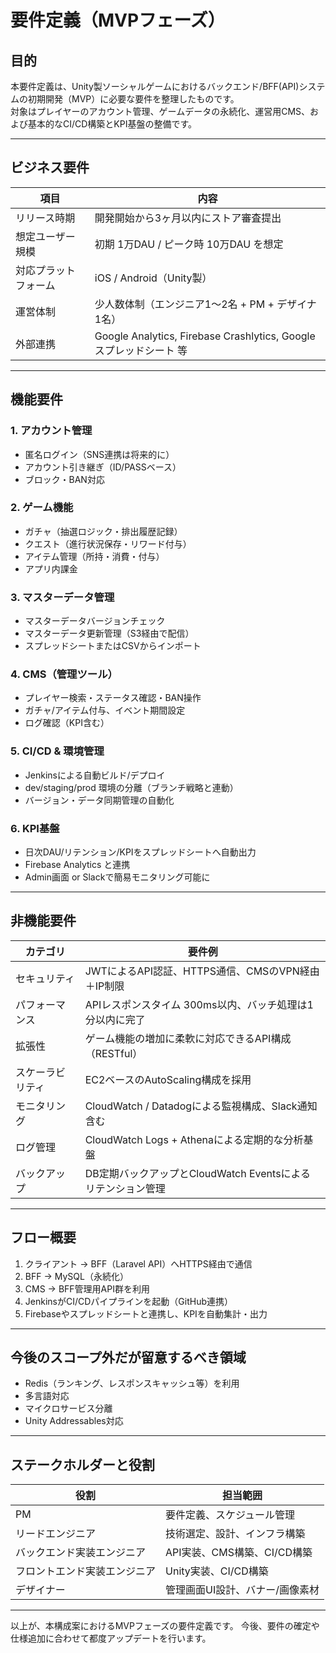 # 要件定義（MVPフェーズ）

## 目的

本要件定義は、Unity製ソーシャルゲームにおけるバックエンド/BFF(API)システムの初期開発（MVP）に必要な要件を整理したものです。  
対象はプレイヤーのアカウント管理、ゲームデータの永続化、運営用CMS、および基本的なCI/CD構築とKPI基盤の整備です。

---

## ビジネス要件

| 項目                    | 内容                                                                 |
|-------------------------|----------------------------------------------------------------------|
| リリース時期            | 開発開始から3ヶ月以内にストア審査提出                               |
| 想定ユーザー規模        | 初期 1万DAU / ピーク時 10万DAU を想定                                |
| 対応プラットフォーム    | iOS / Android（Unity製）                                            |
| 運営体制                | 少人数体制（エンジニア1～2名 + PM + デザイナ1名）                  |
| 外部連携                | Google Analytics, Firebase Crashlytics, Googleスプレッドシート 等 |

---

## 機能要件

### 1. アカウント管理

- 匿名ログイン（SNS連携は将来的に）
- アカウント引き継ぎ（ID/PASSベース）
- ブロック・BAN対応

### 2. ゲーム機能

- ガチャ（抽選ロジック・排出履歴記録）
- クエスト（進行状況保存・リワード付与）
- アイテム管理（所持・消費・付与）
- アプリ内課金

### 3. マスターデータ管理

- マスターデータバージョンチェック
- マスターデータ更新管理（S3経由で配信）
- スプレッドシートまたはCSVからインポート

### 4. CMS（管理ツール）

- プレイヤー検索・ステータス確認・BAN操作
- ガチャ/アイテム付与、イベント期間設定
- ログ確認（KPI含む）

### 5. CI/CD & 環境管理

- Jenkinsによる自動ビルド/デプロイ
- dev/staging/prod 環境の分離（ブランチ戦略と連動）
- バージョン・データ同期管理の自動化

### 6. KPI基盤

- 日次DAU/リテンション/KPIをスプレッドシートへ自動出力
- Firebase Analytics と連携
- Admin画面 or Slackで簡易モニタリング可能に

---

## 非機能要件

| カテゴリ          | 要件例                                                                 |
|-------------------|------------------------------------------------------------------------|
| セキュリティ       | JWTによるAPI認証、HTTPS通信、CMSのVPN経由＋IP制限                              |
| パフォーマンス     | APIレスポンスタイム 300ms以内、バッチ処理は1分以内に完了              |
| 拡張性             | ゲーム機能の増加に柔軟に対応できるAPI構成（RESTful）                   |
| スケーラビリティ   | EC2ベースのAutoScaling構成を採用                                   |
| モニタリング       | CloudWatch / Datadogによる監視構成、Slack通知含む                      |
| ログ管理           | CloudWatch Logs + Athenaによる定期的な分析基盤                         |
| バックアップ       | DB定期バックアップとCloudWatch Eventsによるリテンション管理            |

---

## フロー概要

1. クライアント → BFF（Laravel API）へHTTPS経由で通信  
2. BFF → MySQL（永続化）  
3. CMS → BFF管理用API群を利用  
4. JenkinsがCI/CDパイプラインを起動（GitHub連携）
5. Firebaseやスプレッドシートと連携し、KPIを自動集計・出力

---

## 今後のスコープ外だが留意するべき領域

- Redis（ランキング、レスポンスキャッシュ等）を利用
- 多言語対応
- マイクロサービス分離
- Unity Addressables対応

---

## ステークホルダーと役割

| 役割       | 担当範囲                             |
|------------|--------------------------------------|
| PM         | 要件定義、スケジュール管理           |
| リードエンジニア | 技術選定、設計、インフラ構築           |
| バックエンド実装エンジニア   | API実装、CMS構築、CI/CD構築           |
| フロントエンド実装エンジニア   | Unity実装、CI/CD構築           |
| デザイナー     | 管理画面UI設計、バナー/画像素材       |

---

以上が、本構成案におけるMVPフェーズの要件定義です。
今後、要件の確定や仕様追加に合わせて都度アップデートを行います。
